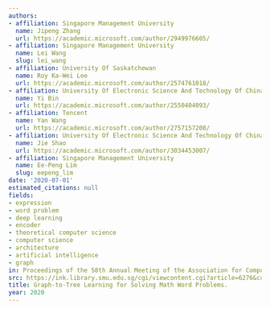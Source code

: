 ```yaml
---
authors:
- affiliation: Singapore Management University
  name: Jipeng Zhang
  url: https://academic.microsoft.com/author/2949976605/
- affiliation: Singapore Management University
  name: Lei Wang
  slug: lei_wang
- affiliation: University Of Saskatchewan
  name: Roy Ka-Wei Lee
  url: https://academic.microsoft.com/author/2574761018/
- affiliation: University Of Electronic Science And Technology Of China
  name: Yi Bin
  url: https://academic.microsoft.com/author/2550404093/
- affiliation: Tencent
  name: Yan Wang
  url: https://academic.microsoft.com/author/2757157208/
- affiliation: University Of Electronic Science And Technology Of China
  name: Jie Shao
  url: https://academic.microsoft.com/author/3034453007/
- affiliation: Singapore Management University
  name: Ee-Peng Lim
  slug: eepeng_lim
date: '2020-07-01'
estimated_citations: null
fields:
- expression
- word problem
- deep learning
- encoder
- theoretical computer science
- computer science
- architecture
- artificial intelligence
- graph
in: Proceedings of the 58th Annual Meeting of the Association for Computational Linguistics
src: https://ink.library.smu.edu.sg/cgi/viewcontent.cgi?article=6276&context=sis_research
title: Graph-to-Tree Learning for Solving Math Word Problems.
year: 2020
---
```

